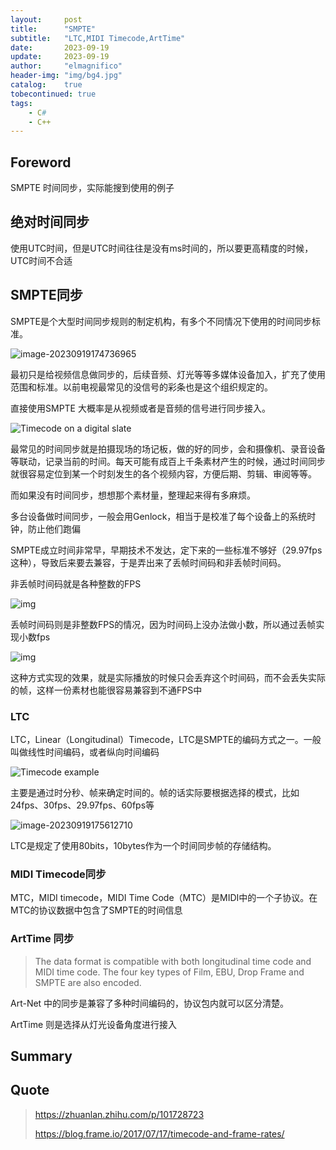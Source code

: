 ```yaml
---
layout:     post
title:      "SMPTE"
subtitle:   "LTC,MIDI Timecode,ArtTime"
date:       2023-09-19
update:     2023-09-19
author:     "elmagnifico"
header-img: "img/bg4.jpg"
catalog:    true
tobecontinued: true
tags:
    - C#
    - C++
---
```


## Foreword

SMPTE 时间同步，实际能搜到使用的例子



## 绝对时间同步

使用UTC时间，但是UTC时间往往是没有ms时间的，所以要更高精度的时候，UTC时间不合适



## SMPTE同步

SMPTE是个大型时间同步规则的制定机构，有多个不同情况下使用的时间同步标准。

![image-20230919174736965](https://img.elmagnifico.tech/static/upload/elmagnifico/202309191747003.png)

最初只是给视频信息做同步的，后续音频、灯光等等多媒体设备加入，扩充了使用范围和标准。以前电视最常见的没信号的彩条也是这个组织规定的。

直接使用SMPTE 大概率是从视频或者是音频的信号进行同步接入。

![Timecode on a digital slate](https://img.elmagnifico.tech/static/upload/elmagnifico/202309191730540.jpeg)

最常见的时间同步就是拍摄现场的场记板，做的好的同步，会和摄像机、录音设备等联动，记录当前的时间。每天可能有成百上千条素材产生的时候，通过时间同步就很容易定位到某一个时刻发生的各个视频内容，方便后期、剪辑、审阅等等。

而如果没有时间同步，想想那个素材量，整理起来得有多麻烦。



多台设备做时间同步，一般会用Genlock，相当于是校准了每个设备上的系统时钟，防止他们跑偏



SMPTE成立时间非常早，早期技术不发达，定下来的一些标准不够好（29.97fps这种），导致后来要去兼容，于是弄出来了丢帧时间码和非丢帧时间码。

非丢帧时间码就是各种整数的FPS

![img](https://img.elmagnifico.tech/static/upload/elmagnifico/202309191742802.webp)

丢帧时间码则是非整数FPS的情况，因为时间码上没办法做小数，所以通过丢帧实现小数fps

![img](https://img.elmagnifico.tech/static/upload/elmagnifico/202309191742978.webp)

这种方式实现的效果，就是实际播放的时候只会丢弃这个时间码，而不会丢失实际的帧，这样一份素材也能很容易兼容到不通FPS中



### LTC

LTC，Linear（Longitudinal）Timecode，LTC是SMPTE的编码方式之一。一般叫做线性时间编码，或者纵向时间编码

![Timecode example](https://img.elmagnifico.tech/static/upload/elmagnifico/202309191752844.png)

主要是通过时分秒、帧来确定时间的。帧的话实际要根据选择的模式，比如24fps、30fps、29.97fps、60fps等

![image-20230919175612710](https://img.elmagnifico.tech/static/upload/elmagnifico/202309191756772.png)

LTC是规定了使用80bits，10bytes作为一个时间同步帧的存储结构。



### MIDI Timecode同步

MTC，MIDI timecode，MIDI Time Code（MTC）是MIDI中的一个子协议。在MTC的协议数据中包含了SMPTE的时间信息



### ArtTime 同步

> The data format is compatible with both longitudinal time code and MIDI time code. The four key types of Film, EBU, Drop Frame and SMPTE are also encoded.

Art-Net 中的同步是兼容了多种时间编码的，协议包内就可以区分清楚。

ArtTime 则是选择从灯光设备角度进行接入





## Summary





## Quote

> https://zhuanlan.zhihu.com/p/101728723
>
> https://blog.frame.io/2017/07/17/timecode-and-frame-rates/

